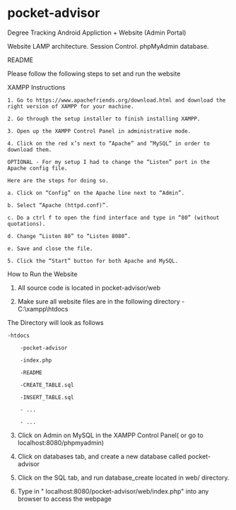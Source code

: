 # pocket-advisor
Degree Tracking Android Appliction + Website (Admin Portal)

Website
  LAMP architecture. Session Control. phpMyAdmin database.

README 

Please follow the following steps to set and run the website

XAMPP Instructions
	
	1. Go to https://www.apachefriends.org/download.html and download the right version of XAMPP for your machine.

	2. Go through the setup installer to finish installing XAMPP.

	3. Open up the XAMPP Control Panel in administrative mode.

	4. Click on the red x’s next to “Apache” and “MySQL” in order to download them. 

	OPTIONAL - For my setup I had to change the “Listen” port in the Apache config file. 

	Here are the steps for doing so.

	a. Click on “Config” on the Apache line next to “Admin”.

	b. Select “Apache (httpd.conf)”.

	c. Do a ctrl f to open the find interface and type in “80” (without quotations).

	d. Change “Listen 80” to “Listen 8080”.

	e. Save and close the file.

	5. Click the “Start” button for both Apache and MySQL.

How to Run the Website

1. All source code is located in pocket-advisor/web

2. Make sure all website files are in the following directory - C:\xampp\htdocs

The Directory will look as follows

	-htdocs

		-pocket-advisor

	  	-index.php

	  	-README

	  	-CREATE_TABLE.sql

	  	-INSERT_TABLE.sql

	  	- ...

	  	- ...

3. Click on Admin on MySQL in the XAMPP Control Panel( or go to localhost:8080/phpmyadmin)

4. Click on databases tab, and create a new database called pocket-advisor

5. Click on the SQL tab, and run database_create  located in web/ directory.

6. Type in " localhost:8080/pocket-advisor/web/index.php" into any browser to access the webpage
